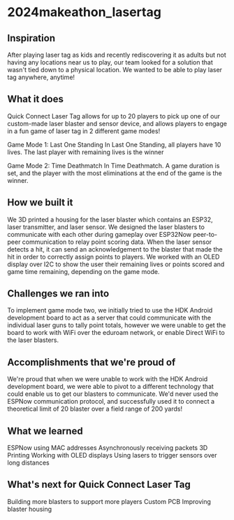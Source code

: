 # 2024makeathon_lasertag
## Inspiration

After playing laser tag as kids and recently rediscovering it as adults but not having any locations near us to play, our team looked for a solution that wasn't tied down to a physical location. We wanted to be able to play laser tag anywhere, anytime!

## What it does

Quick Connect Laser Tag allows for up to 20 players to pick up one of our custom-made laser blaster and sensor device, and allows players to engage in a fun game of laser tag in 2 different game modes!

Game Mode 1: Last One Standing In Last One Standing, all players have 10 lives. The last player with remaining lives is the winner

Game Mode 2: Time Deathmatch In Time Deathmatch. A game duration is set, and the player with the most eliminations at the end of the game is the winner.

## How we built it

We 3D printed a housing for the laser blaster which contains an ESP32, laser transmitter, and laser sensor. We designed the laser blasters to communicate with each other during gameplay over ESP32Now peer-to-peer communication to relay point scoring data. When the laser sensor detects a hit, it can send an acknowledgement to the blaster that made the hit in order to correctly assign points to players. We worked with an OLED display over I2C to show the user their remaining lives or points scored and game time remaining, depending on the game mode.

## Challenges we ran into

To implement game mode two, we initially tried to use the HDK Android development board to act as a server that could communicate with the individual laser guns to tally point totals, however we were unable to get the board to work with WiFi over the eduroam network, or enable Direct WiFi to the laser blasters.

## Accomplishments that we're proud of

We're proud that when we were unable to work with the HDK Android development board, we were able to pivot to a different technology that could enable us to get our blasters to communicate. We'd never used the ESPNow communication protocol, and successfully used it to connect a theoretical limit of 20 blaster over a field range of 200 yards!

## What we learned

ESPNow using MAC addresses
Asynchronously receiving packets
3D Printing
Working with OLED displays
Using lasers to trigger sensors over long distances


## What's next for Quick Connect Laser Tag

Building more blasters to support more players
Custom PCB
Improving blaster housing